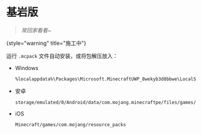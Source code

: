 # 基岩版

> *常回家看看~*
>
{style="warning" title="施工中"}

<tldr>

运行 `.mcpack` 文件自动安装，或将包解压放入：
  - Windows
      ```Plain Text
      %localappdata%\Packages\Microsoft.MinecraftUWP_8wekyb3d8bbwe\LocalState\games\com.mojang\resource_packs
      ```
  - 安卓
      ```Plain Text
      storage/emulated/0/Android/data/com.mojang.minecraftpe/files/games/com.mojang/resource_packs
      ```
  - iOS
      ```Plain Text
      Minecraft/games/com.mojang/resource_packs
      ```
</tldr>
